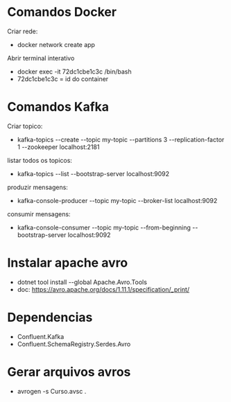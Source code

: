 # Comandos Docker
Criar rede:
- docker network create app

 Abrir terminal interativo
- docker exec -it 72dc1cbe1c3c /bin/bash
- 72dc1cbe1c3c  = id do container

# Comandos Kafka
Criar topico:
- kafka-topics --create --topic my-topic --partitions 3 --replication-factor 1 --zookeeper localhost:2181


listar todos os topicos:
- kafka-topics --list --bootstrap-server localhost:9092


produzir mensagens:
- kafka-console-producer --topic my-topic --broker-list localhost:9092

consumir mensagens:
- kafka-console-consumer --topic my-topic --from-beginning --bootstrap-server localhost:9092


# Instalar apache avro
- dotnet tool install --global Apache.Avro.Tools
- doc: https://avro.apache.org/docs/1.11.1/specification/_print/

# Dependencias
- Confluent.Kafka
- Confluent.SchemaRegistry.Serdes.Avro

# Gerar arquivos avros
- avrogen -s Curso.avsc .


